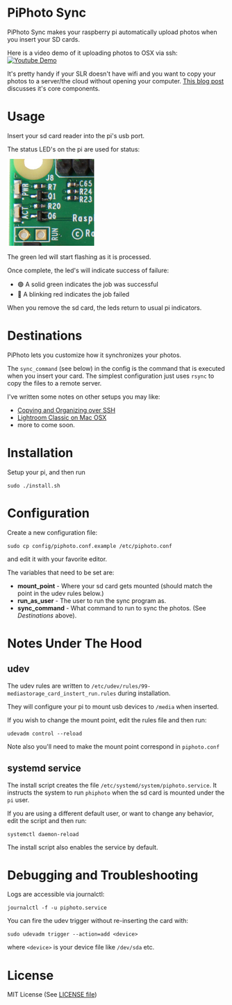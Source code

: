 # PiPhoto Sync

PiPhoto Sync makes your raspberry pi automatically upload photos when you insert your SD cards.

Here is a video demo of it uploading photos to OSX via ssh:
[![Youtube Demo](https://img.youtube.com/vi/_iZTsNLnoRM/0.jpg)](https://www.youtube.com/watch?v=_iZTsNLnoRM)

It's pretty handy if your SLR doesn't have wifi and you want to copy your photos to a server/the cloud without opening your computer. [This blog post](https://lou.dev/blog/2020/piphoto/) discusses it's core components.

# Usage

Insert your sd card reader into the pi's usb port.

The status LED's on the pi are used for status:

![Image of Pi LEDs](assets/pi2.jpg)

The green led will start flashing as it is processed.

Once complete, the led's will indicate success of failure:
* :green_circle: A solid green indicates the job was successful
* :red_circle: A blinking red indicates the job failed

When you remove the sd card, the leds return to usual pi indicators.

# Destinations

PiPhoto lets you customize how it synchronizes your photos.

The `sync_command` (see below) in the config is the command that is executed when you insert your card. The simplest configuration just uses `rsync` to copy the files to a remote server.

I've written some notes on other setups you may like:

* [Copying and Organizing over SSH](destinations/ssh-copy-and-organize/README.md)
* [Lightroom Classic on Mac OSX](destinations/osx-lightroom-classic/README.md)
* more to come soon.

# Installation
Setup your pi, and then run
```
sudo ./install.sh
```

# Configuration

Create a new configuration file:
```
sudo cp config/piphoto.conf.example /etc/piphoto.conf
```
and edit it with your favorite editor.

The variables that need to be set are:
* **mount_point** - Where your sd card gets mounted (should match the point in the udev rules below.)
* **run_as_user** - The user to run the sync program as.
* **sync_command** - What command to run to sync the photos. (See _Destinations_ above).

# Notes Under The Hood

## udev
The udev rules are written to `/etc/udev/rules/99-mediastorage_card_instert_run.rules` during installation. 

They will configure your pi to mount usb devices to `/media` when inserted.

If you wish to change the mount point, edit the rules file and then run:
```
udevadm control --reload
```
Note also you'll need to make the mount point correspond in `piphoto.conf`

## systemd service
The install script creates the file `/etc/systemd/system/piphoto.service`. It instructs the system to run `phiphoto` when the sd card is mounted under the `pi` user.

If you are using a different default user, or want to change any behavior, edit the script and then run:

```
systemctl daemon-reload
```

The install script also enables the service by default.

# Debugging and Troubleshooting
Logs are accessible via journalctl:
```
journalctl -f -u piphoto.service
```

You can fire the udev trigger without re-inserting the card with:
```
sudo udevadm trigger --action=add <device>
```
where `<device>` is your device file like `/dev/sda` etc.

# License
MIT License (See [LICENSE file](LICENSE))